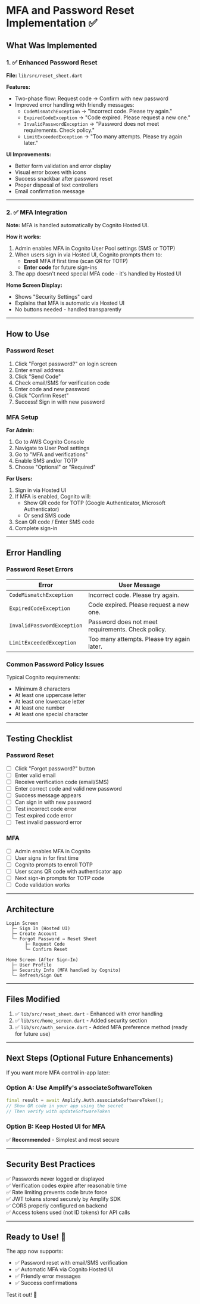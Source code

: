 # MFA and Password Reset Implementation ✅

## What Was Implemented

### 1. ✅ Enhanced Password Reset

**File:** `lib/src/reset_sheet.dart`

**Features:**
- Two-phase flow: Request code → Confirm with new password
- Improved error handling with friendly messages:
  - `CodeMismatchException` → "Incorrect code. Please try again."
  - `ExpiredCodeException` → "Code expired. Please request a new one."
  - `InvalidPasswordException` → "Password does not meet requirements. Check policy."
  - `LimitExceededException` → "Too many attempts. Please try again later."

**UI Improvements:**
- Better form validation and error display
- Visual error boxes with icons
- Success snackbar after password reset
- Proper disposal of text controllers
- Email confirmation message

---

### 2. ✅ MFA Integration

**Note:** MFA is handled automatically by Cognito Hosted UI.

**How it works:**
1. Admin enables MFA in Cognito User Pool settings (SMS or TOTP)
2. When users sign in via Hosted UI, Cognito prompts them to:
   - **Enroll** MFA if first time (scan QR for TOTP)
   - **Enter code** for future sign-ins
3. The app doesn't need special MFA code - it's handled by Hosted UI

**Home Screen Display:**
- Shows "Security Settings" card
- Explains that MFA is automatic via Hosted UI
- No buttons needed - handled transparently

---

## How to Use

### Password Reset

1. Click "Forgot password?" on login screen
2. Enter email address
3. Click "Send Code"
4. Check email/SMS for verification code
5. Enter code and new password
6. Click "Confirm Reset"
7. Success! Sign in with new password

### MFA Setup

**For Admin:**
1. Go to AWS Cognito Console
2. Navigate to User Pool settings
3. Go to "MFA and verifications"
4. Enable SMS and/or TOTP
5. Choose "Optional" or "Required"

**For Users:**
1. Sign in via Hosted UI
2. If MFA is enabled, Cognito will:
   - Show QR code for TOTP (Google Authenticator, Microsoft Authenticator)
   - Or send SMS code
3. Scan QR code / Enter SMS code
4. Complete sign-in

---

## Error Handling

### Password Reset Errors

| Error | User Message |
|-------|--------------|
| `CodeMismatchException` | Incorrect code. Please try again. |
| `ExpiredCodeException` | Code expired. Please request a new one. |
| `InvalidPasswordException` | Password does not meet requirements. Check policy. |
| `LimitExceededException` | Too many attempts. Please try again later. |

### Common Password Policy Issues

Typical Cognito requirements:
- Minimum 8 characters
- At least one uppercase letter
- At least one lowercase letter
- At least one number
- At least one special character

---

## Testing Checklist

### Password Reset
- [ ] Click "Forgot password?" button
- [ ] Enter valid email
- [ ] Receive verification code (email/SMS)
- [ ] Enter correct code and valid new password
- [ ] Success message appears
- [ ] Can sign in with new password
- [ ] Test incorrect code error
- [ ] Test expired code error
- [ ] Test invalid password error

### MFA
- [ ] Admin enables MFA in Cognito
- [ ] User signs in for first time
- [ ] Cognito prompts to enroll TOTP
- [ ] User scans QR code with authenticator app
- [ ] Next sign-in prompts for TOTP code
- [ ] Code validation works

---

## Architecture

```
Login Screen
  ├─ Sign In (Hosted UI)
  ├─ Create Account
  └─ Forgot Password → Reset Sheet
       ├─ Request Code
       └─ Confirm Reset

Home Screen (After Sign-In)
  ├─ User Profile
  ├─ Security Info (MFA handled by Cognito)
  └─ Refresh/Sign Out
```

---

## Files Modified

1. ✅ `lib/src/reset_sheet.dart` - Enhanced with error handling
2. ✅ `lib/src/home_screen.dart` - Added security section
3. ✅ `lib/src/auth_service.dart` - Added MFA preference method (ready for future use)

---

## Next Steps (Optional Future Enhancements)

If you want more MFA control in-app later:

### Option A: Use Amplify's associateSoftwareToken
```dart
final result = await Amplify.Auth.associateSoftwareToken();
// Show QR code in your app using the secret
// Then verify with updateSoftwareToken
```

### Option B: Keep Hosted UI for MFA
✅ **Recommended** - Simplest and most secure

---

## Security Best Practices

✅ Passwords never logged or displayed  
✅ Verification codes expire after reasonable time  
✅ Rate limiting prevents code brute force  
✅ JWT tokens stored securely by Amplify SDK  
✅ CORS properly configured on backend  
✅ Access tokens used (not ID tokens) for API calls  

---

## Ready to Use! 🎉

The app now supports:
- ✅ Password reset with email/SMS verification
- ✅ Automatic MFA via Cognito Hosted UI
- ✅ Friendly error messages
- ✅ Success confirmations

Test it out! 🚀

